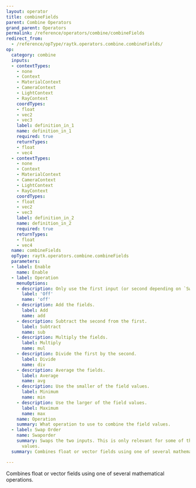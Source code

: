```yaml
---
layout: operator
title: combineFields
parent: Combine Operators
grand_parent: Operators
permalink: /reference/operators/combine/combineFields
redirect_from:
  - /reference/opType/raytk.operators.combine.combineFields/
op:
  category: combine
  inputs:
  - contextTypes:
    - none
    - Context
    - MaterialContext
    - CameraContext
    - LightContext
    - RayContext
    coordTypes:
    - float
    - vec2
    - vec3
    label: definition_in_1
    name: definition_in_1
    required: true
    returnTypes:
    - float
    - vec4
  - contextTypes:
    - none
    - Context
    - MaterialContext
    - CameraContext
    - LightContext
    - RayContext
    coordTypes:
    - float
    - vec2
    - vec3
    label: definition_in_2
    name: definition_in_2
    required: true
    returnTypes:
    - float
    - vec4
  name: combineFields
  opType: raytk.operators.combine.combineFields
  parameters:
  - label: Enable
    name: Enable
  - label: Operation
    menuOptions:
    - description: Only use the first input (or second depending on `Swaporder`).
      label: 'Off'
      name: 'off'
    - description: Add the fields.
      label: Add
      name: add
    - description: Subtract the second from the first.
      label: Subtract
      name: sub
    - description: Multiply the fields.
      label: Multiply
      name: mul
    - description: Divide the first by the second.
      label: Divide
      name: div
    - description: Average the fields.
      label: Average
      name: avg
    - description: Use the smaller of the field values.
      label: Minimum
      name: min
    - description: Use the larger of the field values.
      label: Maximum
      name: max
    name: Operation
    summary: What operation to use to combine the field values.
  - label: Swap Order
    name: Swaporder
    summary: Swaps the two inputs. This is only relevant for some of the `Operation`
      values.
  summary: Combines float or vector fields using one of several mathematical operations.

---
```



Combines float or vector fields using one of several mathematical operations.